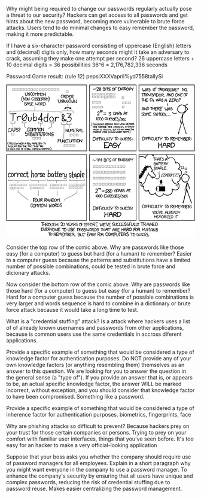 Why might being required to change our passwords regularly actually pose a threat to our security?
Hackers can get access to all passwords and get hints about the new password, becoming more vulnerable 
to brute force attacks. Users tend to do minimal changes to easy remember the password, making it more predictable.

If I have a six-character password consisting of uppercase (English) letters and (decimal) digits only, how many seconds might it take an adversary to crack, assuming they make one attempt per second?
26 uppercase letters + 10 decimal digits = 36 possibilities
36^6 = 2,176,782,336 seconds

Password Game result: (rule 12)
pepsiXXXVapril%yd7558tallySi

![comic](https://github.com/pagnojp/personal-development-index-template/blob/75188192fd333cf5444f5e3a4ac2056db6fbf3e8/courses/cs50-introduction-to-cybersecurity/Untitled.png)

Consider the top row of the comic above. Why are passwords like those easy (for a computer) to guess but hard (for a human) to remember?
Easier to a computer guess because the patterns and substitutions have a limited number of possible combinations, could be tested in brute force and dicionary attacks.

Now consider the bottom row of the comic above. Why are passwords like those hard (for a computer) to guess but easy (for a human) to remember?
Hard for a computer guess because the number of possible combinations is very larger and words sequence is hard to combine in a dictionary or brute force attack 
because it would take a long time to test.

What is a "credential stuffing" attack?
Is a attack where hackers uses a list of of already known usernames and passwords from other applications, because is common users use the same credentials in accross diferent applications.

Provide a specific example of something that would be considered a type of knowledge factor for authentication purposes.
Do NOT provide any of your own knowledge factors (or anything resembling them) themselves as an answer to this question. We are looking for you to answer the question in the general sense (a "type of").
If you provide an answer that is, or appears to be, an actual specific knowledge factor, the answer WILL be marked incorrect, without exception, and you should consider that knowledge factor to have been compromised.
Something like a password.

Provide a specific example of something that would be considered a type of inherence factor for authentication purposes.
biometrics, fingerprints, face

Why are phishing attacks so difficult to prevent?
Because hackers prey on your trust for those certain companies or persons. Trying to prey on your comfort with familiar user interfaces, things that you've seen before. It's too easy for an hacker to make a very official-looking application

Suppose that your boss asks you whether the company should require use of password managers for all employees.
Explain in a short paragraph why you might want everyone in the company to use a password manager. 
To enhance the company's security by ensuring that all users have unique and complex passwords, reducing the risk of credential stuffing due to password reuse. Makes easier centralizing the password management.
